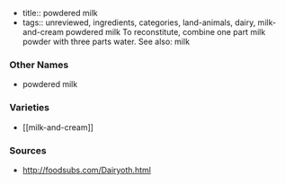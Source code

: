 - title:: powdered milk
- tags:: unreviewed, ingredients, categories, land-animals, dairy, milk-and-cream
powdered milk To reconstitute, combine one part milk powder with three parts water. See also: milk

### Other Names

* powdered milk

### Varieties

* [[milk-and-cream]]

### Sources
* http://foodsubs.com/Dairyoth.html
